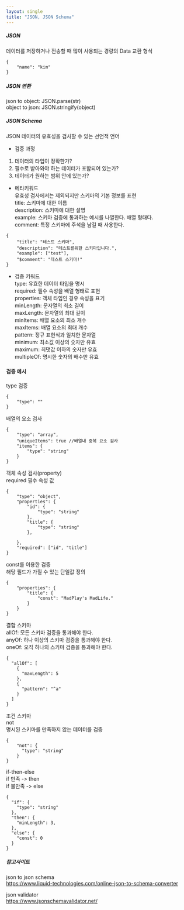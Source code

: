 ```yaml
---
layout: single
title: "JSON, JSON Schema"
---   
```

##### JSON      
데이터를 저장하거나 전송할 때 많이 사용되는 경량의 Data 교환 형식   
```
{
    "name": "kim"
}
```
   
##### JSON 변환     
json to object: JSON.parse(str)   
object to json: JSON.stringify(object)   
    
##### JSON Schema    
JSON 데이터의 유효성을 검사할 수 있는 선언적 언어   
   
* 검증 과정    
1. 데이터의 타입이 정확한가?    
2. 필수로 받아와야 하는 데이터가 포함되어 있는가?   
3. 데이터가 원하는 범위 안에 있는가?   
   
* 메타키워드   
유효성 검사에서는 제외되지만 스키마의 기본 정보를 표현   
title: 스키마에 대한 이름       
description: 스키마에 대한 설명      
example: 스키마 검증에 통과하는 예시를 나열한다. 배열 형태다.      
comment: 특정 스키마에 주석을 남길 때 사용한다.   
  	    
```
{
    "title": "테스트 스키마",
    "description": "테스트를위한 스키마입니다.",
    "example": ["test"],
    "$comment": "테스트 스키마!"
}
```
* 검증 키워드     
type: 유효한 데이터 타입을 명시   
required: 필수 속성을 배열 형태로 표현   
properties: 객체 타입인 경우 속성을 표기   
minLength: 문자열의 최소 길이   
maxLength: 문자열의 최대 길이   
minItems: 배열 요소의 최소 개수   
maxItems: 배열 요소의 최대 개수   
pattern: 정규 표현식과 일치한 문자열   
minimum: 최소값 이상의 숫자만 유효   
maximum: 최댓값 이하의 숫자만 유효   
multipleOf: 명시한 숫자의 배수만 유효   
    
#### 검증 예시   
type 검증   
```
{
    "type": ""
}
```
   
배열의 요소 검사   
```
{
    "type": "array",
    "uniqueItems": true //배열내 중복 요소 검사
    "items": {
        "type": "string"
    }
}
```
   
객체 속성 검사(property)   
required 필수 속성 값   
```
{
    "type": "object",
 	"properties": {
        "id": {
            "type": "string"
        },
        "title": {
            "type": "string"
        },
  
    },
    "required": ["id", "title"]
}
```
   
const를 이용한 검증      
해당 필드가 가질 수 있는 단일값 정의   
```
{
    "properties": {
        "title": {
            "const": "MadPlay's MadLife."
        }
    }
}
```
     
결합 스키마   
allOf: 모든 스키마 검증을 통과해야 한다.   
anyOf: 하나 이상의 스키마 검증을 통과해야 한다.   
oneOf: 오직 하나의 스키마 검증을 통과해야 한다.   
```
{
  "allOf": [
    {
      "maxLength": 5
    },
    {
      "pattern": "^a"
    }
  ]
}
```
   
조건 스키마   
not    
명시된 스키마를 만족하지 않는 데이터를 검증    
```
{
    "not": {
      "type": "string"
    }
}
```
   
if-then-else   
if 만족 -> then   
if 불만족 -> else   
```
{
  "if": {
    "type": "string"
  },
  "then": {
    "minLength": 3,
  },
  "else": {
    "const": 0
  }
}
```
   
##### 참고사이트   
json to json schema     
https://www.liquid-technologies.com/online-json-to-schema-converter   
    
json validator      
https://www.jsonschemavalidator.net/